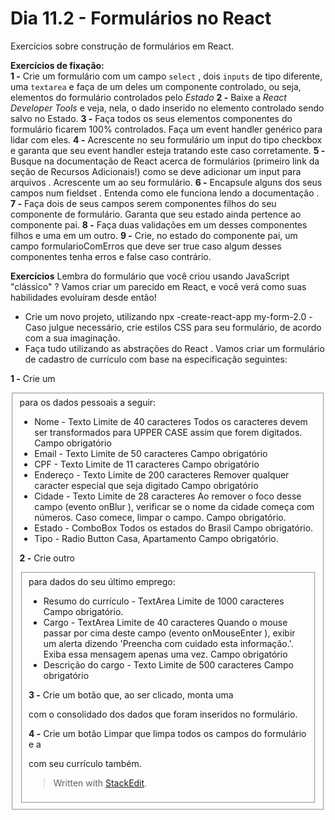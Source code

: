 # Dia 11.2 - Formulários no React

Exercícios sobre construção de formulários em React.

**Exercícios de fixação:**  
**1 -** Crie um formulário com um campo  `select`  , dois  `inputs`  de tipo diferente, uma  `textarea`  e faça de um deles um componente controlado, ou seja, elementos do formulário controlados pelo  _Estado_
**2 -** Baixe a  _React Developer Tools_ e veja, nela, o dado inserido no elemento controlado sendo salvo no Estado.
**3 -** Faça todos os seus elementos componentes do formulário ficarem 100% controlados. Faça um event handler genérico para lidar com eles.
**4 -** Acrescente no seu formulário um input do tipo checkbox e garanta que seu event handler esteja tratando este caso corretamente.
**5 -** Busque na documentação de React acerca de formulários (primeiro link da seção de Recursos Adicionais!) como se deve adicionar um input para arquivos . Acrescente um ao seu formulário.
**6 -** Encapsule alguns dos seus campos num fieldset . Entenda como ele funciona lendo a documentação .
**7 -** Faça dois de seus campos serem componentes filhos do seu componente de formulário. Garanta que seu estado ainda pertence ao componente pai.
**8 -** Faça duas validações em um desses componentes filhos e uma em um outro.
**9 -** Crie, no estado do componente pai, um campo formularioComErros que deve ser true caso algum desses componentes tenha erros e false caso contrário.

**Exercícios**
Lembra do formulário que você criou usando JavaScript "clássico" ? Vamos criar um parecido em React, e você verá como suas habilidades evoluíram desde então!
- Crie um novo projeto, utilizando npx -create-react-app my-form-2.0
-Caso julgue necessário, crie estilos CSS para seu formulário, de acordo com a sua imaginação.
- Faça tudo utilizando as abstrações do React .
Vamos criar um formulário de cadastro de currículo com base na especificação seguintes:

**1 -** Crie um <fieldset> para os dados pessoais a seguir:
- Nome - Texto
Limite de 40 caracteres
Todos os caracteres devem ser transformados para UPPER CASE assim que forem digitados.
Campo obrigatório
- Email - Texto
Limite de 50 caracteres
Campo obrigatório
- CPF - Texto
Limite de 11 caracteres
Campo obrigatório
- Endereço - Texto
Limite de 200 caracteres
Remover qualquer caracter especial que seja digitado
Campo obrigatório
- Cidade - Texto
Limite de 28 caracteres
Ao remover o foco desse campo (evento onBlur ), verificar se o nome da cidade começa com números. Caso comece, limpar o campo.
Campo obrigatório.
- Estado - ComboBox
Todos os estados do Brasil
Campo obrigatório.
- Tipo - Radio Button
Casa, Apartamento
Campo obrigatório.

**2 -** Crie outro <fieldset> para dados do seu último emprego:
- Resumo do currículo - TextArea
Limite de 1000 caracteres
Campo obrigatório.
- Cargo - TextArea
Limite de 40 caracteres
Quando o mouse passar por cima deste campo (evento onMouseEnter ), exibir um alerta dizendo 'Preencha com cuidado esta informação.'. Exiba essa mensagem apenas uma vez.
Campo obrigatório
- Descrição do cargo - Texto
Limite de 500 caracteres
Campo obrigatório

**3 -** Crie um botão que, ao ser clicado, monta uma <div> com o consolidado dos dados que foram inseridos no formulário.

**4 -** Crie um botão Limpar que limpa todos os campos do formulário e a <div> com seu currículo também.


>Written with [StackEdit](https://stackedit.io/).